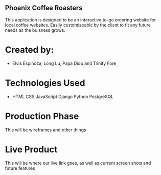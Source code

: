 ## Phoenix Coffee Roasters

 This application is designed to be an interactive to-go ordering website for local coffee websites. Easily customizeable by the client to fit any future needs as the buisness grows.

# Created by: 
 - Elvis Espinoza, Long Lu, Papa Diop and Trinity Fore

 # Technologies Used
- HTML CSS JavaScript Django Python PostgreSQL


# Production Phase

This will be wireframes and other things

# Live Product

This will be where our live link goes, as well as current screen shots and future features 